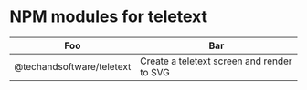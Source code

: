 # NPM modules for teletext

| Foo | Bar |
|-----|-----|
| @techandsoftware/teletext | Create a teletext screen and render to SVG |
